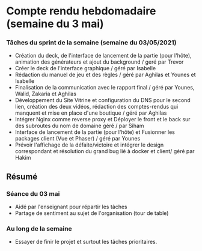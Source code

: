 # Compte rendu hebdomadaire (semaine du 3 mai)

### Tâches du sprint de la semaine (semaine du 03/05/2021)

- Création du deck, de l'interface de lancement de la partie (pour l'hôte), animation des générateurs et ajout du background / geré par Trevor
- Créer le deck  de l'interface graphique / géré par Isabelle
- Rédaction du manuel de jeu et des règles / géré par Aghilas et Younes et Isabelle 
- Finalisation de la communication avec le rapport final / géré par Younes, Walid, Zakaria et Aghilas
- Développement du Site Vitrine et configuration du DNS pour le second lien, création des deux vidéos, rédaction des comptes-rendus qui manquent et mise en place d'une boutique  / géré par Aghilas 
- Intégrer Nginx comme reverse proxy et Déployer le front et le back sur des subroutes du nom de domaine géré / par Siham 
- Interface de lancement de la partie (pour l'hôte) et Fusionner les packages client (Vue et Phaser) / géré par Younes
- Prévoir l'affichage de la défaite/victoire et intégrer le design correspondant et résolution du grand bug lié à docker et client/ géré par Hakim

## Résumé

### Séance du 03 mai

- Aidé par l'enseignant pour répartir les tâches
- Partage de sentiment au sujet de l'organisation (tour de table)

### Au long de la semaine

- Essayer  de finir le projet et surtout les tâches prioritaires.
